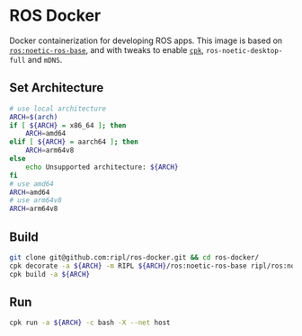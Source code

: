 # ROS Docker

Docker containerization for developing ROS apps. This image is based on [`ros:noetic-ros-base`](https://hub.docker.com/_/ros/), and with tweaks to enable [`cpk`](https://cpk.readthedocs.io/en/latest/), `ros-noetic-desktop-full` and `mDNS`.

## Set Architecture

```bash
# use local architecture
ARCH=$(arch)
if [ ${ARCH} = x86_64 ]; then
    ARCH=amd64
elif [ ${ARCH} = aarch64 ]; then
    ARCH=arm64v8
else
    echo Unsupported architecture: ${ARCH}
fi
# use amd64
ARCH=amd64
# use arm64v8
ARCH=arm64v8
```

## Build

```bash
git clone git@github.com:ripl/ros-docker.git && cd ros-docker/
cpk decorate -a ${ARCH} -m RIPL ${ARCH}/ros:noetic-ros-base ripl/ros:noetic-ros-base
cpk build -a ${ARCH}
```

## Run

```bash
cpk run -a ${ARCH} -c bash -X --net host
```
